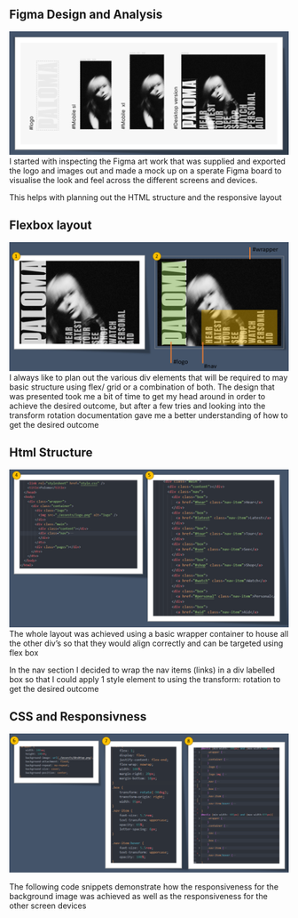## Figma Design and Analysis

![Figma Design](./mdnotes/figma.png)
I started with inspecting the Figma art work that was supplied and exported the logo and images out and made a mock up on a sperate Figma board to visualise the look and feel across the different screens and devices.

This helps with planning out the HTML structure and the responsive layout

## Flexbox layout

![HTML notes](./mdnotes/layoutplan.png)
I always like to plan out the various div elements that will be required to may basic structure using flex/ grid or a combination of both.  The design that was presented took me a bit of time to get my head around in order to achieve the desired outcome, but after a few tries and looking into the transform rotation documentation gave me a better understanding of how to get the desired outcome


## Html Structure

![HTML notes](./mdnotes/html_structure.png)
The whole layout was achieved using a basic wrapper container to house all the other div’s so that they would align correctly and can be targeted using flex box

In the nav section I decided to wrap the nav items (links) in a div labelled box so that I could apply 1 style element to using the transform: rotation to get the desired outcome

## CSS and Responsivness

![HTML notes](./mdnotes/css_styles.png)

The following code snippets demonstrate how the responsiveness for the background image was achieved as well as the responsiveness for the other screen devices



